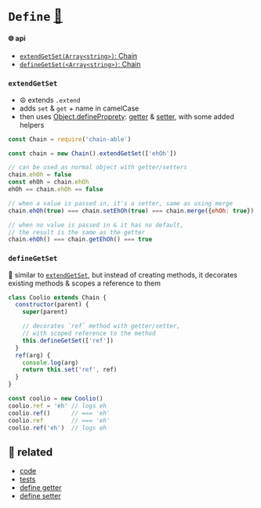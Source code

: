 # `Define` [🎼](https://github.com/fluents/chain-able/wiki/compose)

[objdefine]: https://developer.mozilla.org/en-US/docs/Web/JavaScript/Reference/Global_Objects/Object/defineProperty
[define-code]: https://github.com/fluents/chain-able/tree/master/src/compose/Define.js
[define-tests]: https://github.com/fluents/chain-able/tree/master/test/define.js
[getter]: https://developer.mozilla.org/en/docs/Web/JavaScript/Reference/Functions/get
[setter]: https://developer.mozilla.org/en-US/docs/Web/JavaScript/Reference/Functions/set


#### 🌐 api
- [`extendGetSet(Array<string>)`: Chain](#extendGetSet)
- [`defineGetSet(<Array<string>)`: Chain](#defineGetSet)

<!-- definition -->
<!-- ###  compatible -->

### `extendGetSet`

- ☮️ extends `.extend`
- adds `set` & `get` + name in camelCase
- then uses [Object.defineProprety][objdefine]: [getter][getter] & [setter][setter], with some added helpers

```js
const Chain = require('chain-able')
```

```js
const chain = new Chain().extendGetSet(['ehOh'])

// can be used as normal object with getter/setters
chain.ehOh = false
const ehOh = chain.ehOh
ehOh == chain.ehOh == false

// when a value is passed in, it's a setter, same as using merge
chain.ehOh(true) === chain.setEhOh(true) === chain.merge({ehOh: true})

// when no value is passed in & it has no default,
// the result is the same as the getter
chain.ehOh() === chain.getEhOh() === true
```

### `defineGetSet`

🍭 similar to [`extendGetSet`](#extendGetSet), but instead of creating methods, it decorates existing methods & scopes a reference to them

```js
class Coolio extends Chain {
  constructor(parent) {
    super(parent)

    // decorates `ref` method with getter/setter,
    // with scoped reference to the method
    this.defineGetSet(['ref'])
  }
  ref(arg) {
    console.log(arg)
    return this.set('ref', ref)
  }
}

const coolio = new Coolio()
coolio.ref = 'eh' // logs eh
coolio.ref()      // === 'eh'
coolio.ref        // === 'eh'
coolio.ref('eh')  // logs eh
```

## 🔗 related
- [code][define-code]
- [tests][define-tests]
- [define getter][getter]
- [define setter][setter]
